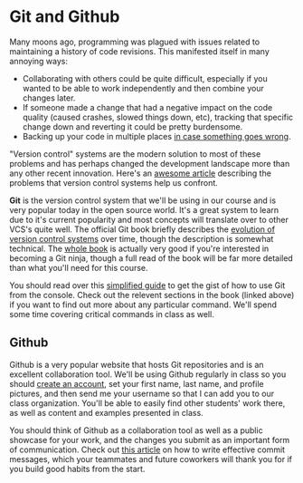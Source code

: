 # Git and Github
Many moons ago, programming was plagued with issues related to maintaining a history of code revisions. This manifested itself in many annoying ways:

  - Collaborating with others could be quite difficult, especially if you wanted to be able to work independently and then combine your changes later.
  - If someone made a change that had a negative impact on the code quality (caused crashes, slowed things down, etc), tracking that specific change down and reverting it could be pretty burdensome.
  - Backing up your code in multiple places [in case something goes wrong](https://en.wikipedia.org/wiki/Murphy%27s_law).
  
"Version control" systems are the modern solution to most of these problems and has perhaps changed the development landscape more than any other recent innovation. Here's an [awesome article](http://www.git-tower.com/learn/git/ebook/mac/basics/why-use-version-control) describing the problems that version control systems help us confront.

**Git** is the version control system that we'll be using in our course and is very popular today in the open source world. It's a great system to learn due to it's current popularity and most concepts will translate over to other VCS's quite well. The official Git book briefly describes the [evolution of version control systems](https://git-scm.com/book/en/v2/Getting-Started-About-Version-Control) over time, though the description is somewhat technical. The [whole book](https://git-scm.com/book/en/v2) is actually very good if you're interested in becoming a Git ninja, though a full read of the book will be far more detailed than what you'll need for this course.

You should read over this [simplified guide](http://rogerdudler.github.io/git-guide/) to get the gist of how to use Git from the console. Check out the relevent sections in the book (linked above) if you want to find out more about any particular command. We'll spend some time covering critical commands in class as well. 

## Github
Github is a very popular website that hosts Git repositories and is an excellent collaboration tool. We'll be using Github regularly in class so you should [create an account](https://github.com/), set your first name, last name, and profile pictures, and then send me your username so that I can add you to our class organization. You'll be able to easily find other students' work there, as well as content and examples presented in class. 

You should think of Github as a collaboration tool as well as a public showcase for your work, and the changes you submit as an important form of communication. Check out [this article](http://chris.beams.io/posts/git-commit/) on how to write effective commit messages, which your teammates and future coworkers will thank you for if you build good habits from the start.